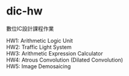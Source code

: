 # dic-hw
數位IC設計課程作業

HW1: Arithmetic Logic Unit  
HW2: Traffic Light System  
HW3: Arithmetic Expression Calculator  
HW4: Atrous Convolution (Dilated Convolution)  
HW5: Image Demosaicing  
